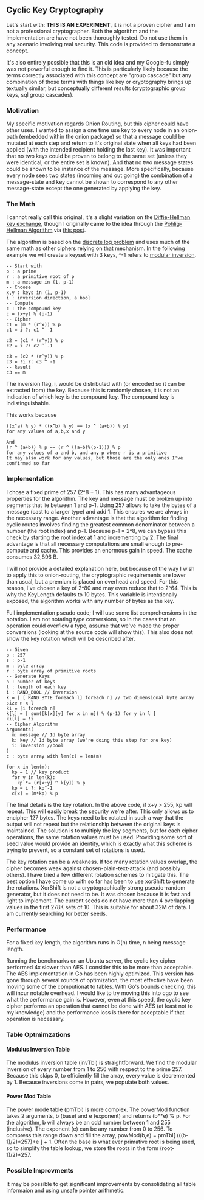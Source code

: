 ## Cyclic Key Cryptography
Let's start with: **THIS IS AN EXPERIMENT**, it is not a proven cipher and I am not a professional cryptographer. Both the algorithm and the implementation are have not been thoroughly tested. Do not use them in any scenario involving real security. This code is provided to demonstrate a concept.

It's also entirely possible that this is an old idea and my Google-fu simply was not powerful enough to find it. This is particularly likely because the terms correctly associated with this concept are "group cascade" but any combination of those terms with things like key or cryptography brings up textually similar, but conceptually different results (cryptographic group keys, sql group cascades).

### Motivation
My specific motivation regards Onion Routing, but this cipher could have other uses. I wanted to assign a one time use key to every node in an onion-path (embedded within the onion package) so that a message could be mutated at each step and return to it's original state when all keys had been applied (with the intended recipient holding the last key). It was important that no two keys could be proven to belong to the same set (unless they were identical, or the entire set is known). And that no two message states could be shown to be instance of the message. More specifically, because every node sees two states (incoming and out going) the combination of a message-state and key cannot be shown to correspond to any other message-state except the one generated by applying the key.

### The Math
I cannot really call this original, it's a slight variation on the [Diffie-Hellman key exchange](https://en.wikipedia.org/wiki/Diffie%E2%80%93Hellman_key_exchange), though I originally came to the idea through the [Pohlig-Hellman Algorithm](https://en.wikipedia.org/wiki/Pohlig%E2%80%93Hellman_algorithm) via [this post](http://crypto.stackexchange.com/questions/25065/combining-cascaded-encryption-keys-into-one-key).

The algorithm is based on the [discrete log problem](https://en.wikipedia.org/wiki/Discrete_logarithm#Cryptography) and uses much of the same math as other ciphers relying on that mechanism. In the following example we will create a keyset with 3 keys, ^-1 refers to [modular inversion](https://en.wikipedia.org/wiki/Modular_multiplicative_inverse).
```
-- Start with
p : a prime
r : a primitive root of p
m : a message in (1, p-1)
-- Choose
x,y : keys in (1, p-1)
i : inversion direction, a bool
-- Compute
c : the compound key
c = (x+y) % (p-1)
-- Cipher
c1 = (m * (r^x)) % p
c1 = i ?: c1 ^ -1

c2 = (c1 * (r^y)) % p
c2 = i ?: c2 ^ -1

c3 = (c2 * (r^y)) % p
c3 = !i ?: c3 ^ -1
-- Result
c3 == m
```
The inversion flag, i, would be distributed with (or encoded so it can be extracted from) the key. Because this is randomly chosen, it is not an indication of which key is the compound key. The compound key is indistinguishable.

This works because
```
((x^a) % y) * ((x^b) % y) == (x ^ (a+b)) % y)
for any values of a,b,x and y

And
(r ^ (a+b)) % p == (r ^ ((a+b)%(p-1))) % p
for any values of a and b, and any p where r is a primitive
It may also work for any values, but those are the only ones I've confirmed so far
```

### Implementation
I chose a fixed prime of 257 (2^8 + 1). This has many advantageous properties for the algorithm. The key and message must be broken up into segments that lie between 1 and p-1. Using 257 allows to take the bytes of a message (cast to a larger type) and add 1. This ensures we are always in the necessary range. Another advantage is that the algorithm for finding cyclic routes involves finding the greatest common denominator between a number (the root index) and p-1. Because p-1 = 2^8, we can bypass this check by starting the root index at 1 and incrementing by 2. The final advantage is that all necessary computations are small enough to pre-compute and cache. This provides an enormous gain in speed. The cache consumes 32,896 B.

I will not provide a detailed explanation here, but because of the way I wish to apply this to onion-routing, the cryptographic requirements are lower than usual, but a premium is placed on overhead and speed. For this reason, I've chosen a key of 2^80 and may even reduce that to 2^64. This is why the KeyLength defaults to 10 bytes. This variable is intentionally exposed, the algorithm works with any number of bytes as the key.

Full implementation pseudo code; I will use some list comprehensions in the notation. I am not notating type conversions, so in the cases that an operation could overflow a type, assume that we've made the proper conversions (looking at the source code will show this). This also does not show the key rotation which will be described after.
```
-- Given
p : 257
s : p-1
m : byte array
r : byte array of primitive roots
-- Generate Keys
n : number of keys
l : length of each key
i : RAND_BOOL // inversion
k = [ [ RAND_BYTE foreach l] foreach n] // two dimensional byte array size n x l
ki = [i foreach n]
k[l] = [ sum([k[x][y] for x in n]) % (p-1) for y in l ]
ki[l] = !i
-- Cipher Algorithm
Arguments(
  m: message // 1d byte array
  k: key // 1d byte array (we're doing this step for one key)
  i: inversion //bool
)
c : byte array with len(c) = len(m)

for x in len(m):
  kp = 1 // key product
  for y in len(k):
    kp *= (r[x+y] ^ k[y]) % p
  kp = i ?: kp^-1
  c[x] = (m*kp) % p
```

The final details is the key rotation. In the above code, if x+y > 255, kp will repeat. This will easily break the security we're after. This only allows us to encipher 127 bytes. The keys need to be rotated in such a way that the output will not repeat but the relationship between the original keys is maintained. The solution is to multiply the key segments, but for each cipher operations, the same rotation values must be used. Providing some sort of seed value would provide an identity, which is exactly what this scheme is trying to prevent, so a constant set of rotations is used.

The key rotation can be a weakness. If too many rotation values overlap, the cipher becomes weak against chosen-plain-text-attack (and possibly others). I have tried a few different rotation schemes to mitigate this. The best option I have come up with so far has been to use xorShift to generate the rotations. XorShift is not a cryptographically strong pseudo-random generator, but it does not need to be. It was chosen because it is fast and light to implement. The current seeds do not have more than 4 overlapping values in the first 278K sets of 10. This is suitable for about 32M of data. I am currently searching for better seeds.

### Performance
For a fixed key length, the algorithm runs in O(n) time, n being message length.

Running the benchmarks on an Ubuntu server, the cyclic key cipher performed 4x slower than AES. I consider this to be more than acceptable. The AES implementation in Go has been highly optimized. This version has gone through several rounds of optimization, the most effective have been moving some of the computionat to tables. With Go's bounds checking, this will incur notable overhead. I would like to try moving this into cgo to see what the performance gain is. However, even at this speed, the cyclic key cipher performs an operation that cannot be done with AES (at least not to my knowledge) and the performance loss is there for acceptable if that operation is necessary.

### Table Optmimzations

#### Modulus Inversion Table
The modulus inversion table (invTbl) is straightforward. We find the modular inversion of every number from 1 to 256 with respect to the prime 257. Because this skips 0, to efficiently fill the array, every value is decremented by 1. Because inversions come in pairs, we populate both values.

#### Power Mod Table
The power mode table (pmTbl) is more complex. The powerMod function takes 2 arguments, b (base) and e (exponent) and returns (b**e) % p. For the algorithm, b will always be an odd number between 1 and 255 (inclusive). The exponent (e) can be any number from 0 to 256. To compress this range down and fill the array, powMod(b,e) = pmTbl[ (((b-1)/2)*257)+e ] + 1. Often the base is what ever primative root is being used, so to simplify the table lookup, we store the roots in the form (root-1)/2)*257.

### Possible Improvments
It may be possible to get significant improvements by consolidating all table informaion and using unsafe pointer arithmetic.